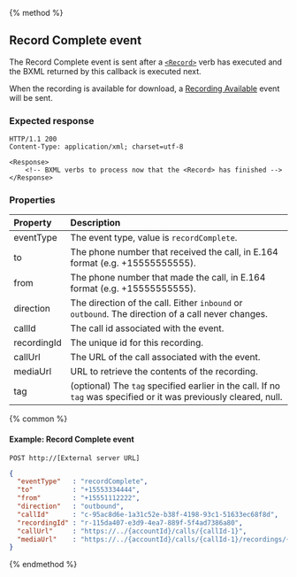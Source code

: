 {% method %}
##  Record Complete event

The Record Complete event is sent after a [`<Record>`](../verbs/record.md) verb has executed and the BXML returned by this callback is executed next.

When the recording is available for download, a [Recording Available](recordingAvailable.md) event will be sent.

### Expected response

```http
HTTP/1.1 200
Content-Type: application/xml; charset=utf-8

<Response>
    <!-- BXML verbs to process now that the <Record> has finished -->
</Response>
```

### Properties
| Property         | Description                                                                                                       |
|:-----------------|:------------------------------------------------------------------------------------------------------------------|
| eventType        | The event type, value is `recordComplete`.                                                                        |
| to               | The phone number that received the call, in E.164 format (e.g. +15555555555).                                     |
| from             | The phone number that made the call, in E.164 format (e.g. +15555555555).                                         |
| direction        | The direction of the call. Either `inbound` or `outbound`. The direction of a call never changes.                 |
| callId           | The call id associated with the event.                                                                            |
| recordingId      | The unique id for this recording.                                                                                 |
| callUrl          | The URL of the call associated with the event.                                                                    |
| mediaUrl         | URL to retrieve the contents of the recording.                                                                    |
| tag              | (optional) The `tag` specified earlier in the call. If no `tag` was specified or it was previously cleared, null. |

{% common %}

#### Example: Record Complete event

```
POST http://[External server URL]
```

```json
{
  "eventType"   : "recordComplete",
  "to"          : "+15553334444",
  "from"        : "+15551112222",
  "direction"   : "outbound",
  "callId"      : "c-95ac8d6e-1a31c52e-b38f-4198-93c1-51633ec68f8d",
  "recordingId" : "r-115da407-e3d9-4ea7-889f-5f4ad7386a80",
  "callUrl"     : "https://../{accountId}/calls/{callId-1}",
  "mediaUrl"    : "https://../{accountId}/calls/{callId-1}/recordings/{recordingId}/media"
}
```

{% endmethod %}
